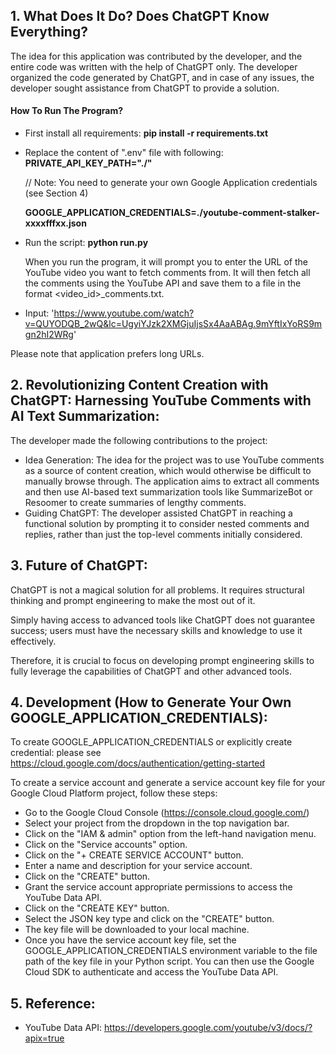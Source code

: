 ## 1. What Does It Do? Does ChatGPT Know Everything?
The idea for this application was contributed by the developer, and the 
entire code was written with the help of ChatGPT only. The developer 
organized the code generated by ChatGPT, and in case of any issues, the 
developer sought assistance from ChatGPT to provide a solution.

#### How To Run The Program?
* First install all requirements: **pip install -r requirements.txt**
* Replace the content of ".env" file with following:
    **PRIVATE_API_KEY_PATH="./"**

    // Note: You need to generate your own Google Application credentials (see Section 4)

    **GOOGLE_APPLICATION_CREDENTIALS=./youtube-comment-stalker-xxxxfffxx.json**

* Run the script: **python run.py**

    When you run the program, it will prompt you to enter the URL of the YouTube video 
    you want to fetch comments from. It will then fetch all the comments using the 
    YouTube API and save them to a file in the format <video_id>_comments.txt.

* Input: 'https://www.youtube.com/watch?v=QUYODQB_2wQ&lc=UgyiYJzk2XMGjuIjsSx4AaABAg.9mYftIxYoRS9mgn2hI2WRg'

Please note that application prefers long URLs.

## 2. Revolutionizing Content Creation with ChatGPT: Harnessing YouTube Comments with AI Text Summarization:

The developer made the following contributions to the project:
* Idea Generation: The idea for the project was to use YouTube comments as a 
 source of content creation, which would otherwise be difficult to manually 
 browse through. The application aims to extract all comments and then use 
 AI-based text summarization tools like SummarizeBot or Resoomer to create 
 summaries of lengthy comments.
* Guiding ChatGPT: The developer assisted ChatGPT in reaching a functional 
 solution by prompting it to consider nested comments and replies, rather 
 than just the top-level comments initially considered.

## 3. Future of ChatGPT: 
ChatGPT is not a magical solution for all problems. It requires structural 
thinking and prompt engineering to make the most out of it. 

Simply having access to advanced tools like ChatGPT does not guarantee success; users must 
have the necessary skills and knowledge to use it effectively. 

Therefore, it is crucial to focus on developing prompt engineering skills to fully leverage 
the capabilities of ChatGPT and other advanced tools.


## 4. Development (How to Generate Your Own GOOGLE_APPLICATION_CREDENTIALS):
To create GOOGLE_APPLICATION_CREDENTIALS or explicitly create credential: please see https://cloud.google.com/docs/authentication/getting-started

To create a service account and generate a service account key file for your Google Cloud Platform project, follow these steps:

* Go to the Google Cloud Console (https://console.cloud.google.com/)
* Select your project from the dropdown in the top navigation bar.
* Click on the "IAM & admin" option from the left-hand navigation menu.
* Click on the "Service accounts" option.
* Click on the "+ CREATE SERVICE ACCOUNT" button.
* Enter a name and description for your service account.
* Click on the "CREATE" button.
* Grant the service account appropriate permissions to access the YouTube Data API.
* Click on the "CREATE KEY" button.
* Select the JSON key type and click on the "CREATE" button.
* The key file will be downloaded to your local machine.
* Once you have the service account key file, set the GOOGLE_APPLICATION_CREDENTIALS environment variable to the file path of the key file in your Python script. You can then use the Google Cloud SDK to authenticate and access the YouTube Data API.


## 5. Reference:
* YouTube Data API: https://developers.google.com/youtube/v3/docs/?apix=true